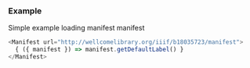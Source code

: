 ### Example
Simple example loading manifest manifest

```js
<Manifest url="http://wellcomelibrary.org/iiif/b18035723/manifest">
  { ({ manifest }) => manifest.getDefaultLabel() }
</Manifest>
```

